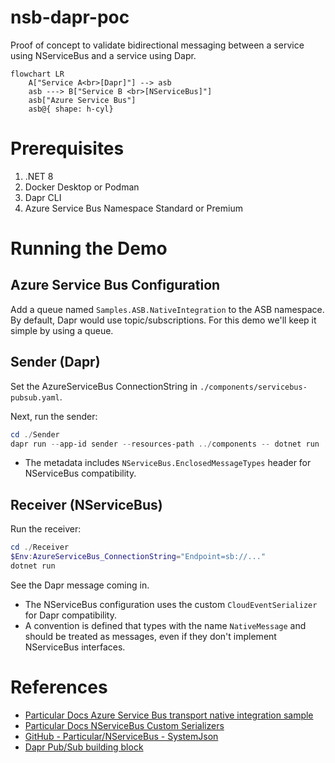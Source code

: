 # nsb-dapr-poc
Proof of concept to validate bidirectional messaging between a service using NServiceBus and a service using Dapr.

```mermaid
flowchart LR
    A["Service A<br>[Dapr]"] --> asb
    asb ---> B["Service B <br>[NServiceBus]"]
    asb["Azure Service Bus"]
    asb@{ shape: h-cyl}
```

# Prerequisites
1. .NET 8
1. Docker Desktop or Podman
1. Dapr CLI
1. Azure Service Bus Namespace Standard or Premium

# Running the Demo

## Azure Service Bus Configuration
Add a queue named `Samples.ASB.NativeIntegration` to the ASB namespace.   
By default, Dapr would use topic/subscriptions. For this demo we'll keep it simple by using a queue.

## Sender (Dapr)
Set the AzureServiceBus ConnectionString in `./components/servicebus-pubsub.yaml`.

Next, run the sender:

```ps1
cd ./Sender
dapr run --app-id sender --resources-path ../components -- dotnet run
```

- The metadata includes `NServiceBus.EnclosedMessageTypes` header for NServiceBus compatibility.

## Receiver (NServiceBus)
Run the receiver:
```ps1
cd ./Receiver
$Env:AzureServiceBus_ConnectionString="Endpoint=sb://..."
dotnet run 
```

See the Dapr message coming in.

- The NServiceBus configuration uses the custom `CloudEventSerializer` for Dapr compatibility.
- A convention is defined that types with the name `NativeMessage` and should be treated as messages, even if they don't implement NServiceBus interfaces.

# References
- [Particular Docs Azure Service Bus transport native integration sample](https://docs.particular.net/samples/azure-service-bus-netstandard/native-integration/)
- [Particular Docs NServiceBus Custom Serializers](https://docs.particular.net/nservicebus/serialization/custom-serializer)
- [GitHub - Particular/NServiceBus - SystemJson](https://github.com/Particular/NServiceBus/tree/master/src/NServiceBus.Core/Serializers/SystemJson)
- [Dapr Pub/Sub building block](https://docs.dapr.io/developing-applications/building-blocks/pubsub/)
